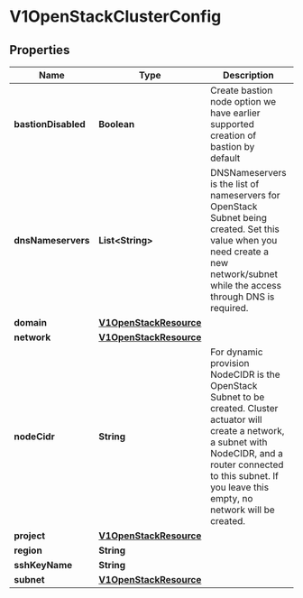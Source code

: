 # V1OpenStackClusterConfig

## Properties
Name | Type | Description | Notes
------------ | ------------- | ------------- | -------------
**bastionDisabled** | **Boolean** | Create bastion node option we have earlier supported creation of bastion by default |  [optional]
**dnsNameservers** | **List&lt;String&gt;** | DNSNameservers is the list of nameservers for OpenStack Subnet being created. Set this value when you need create a new network/subnet while the access through DNS is required. |  [optional]
**domain** | [**V1OpenStackResource**](V1OpenStackResource.md) |  |  [optional]
**network** | [**V1OpenStackResource**](V1OpenStackResource.md) |  |  [optional]
**nodeCidr** | **String** | For dynamic provision NodeCIDR is the OpenStack Subnet to be created. Cluster actuator will create a network, a subnet with NodeCIDR, and a router connected to this subnet. If you leave this empty, no network will be created. |  [optional]
**project** | [**V1OpenStackResource**](V1OpenStackResource.md) |  |  [optional]
**region** | **String** |  |  [optional]
**sshKeyName** | **String** |  |  [optional]
**subnet** | [**V1OpenStackResource**](V1OpenStackResource.md) |  |  [optional]
